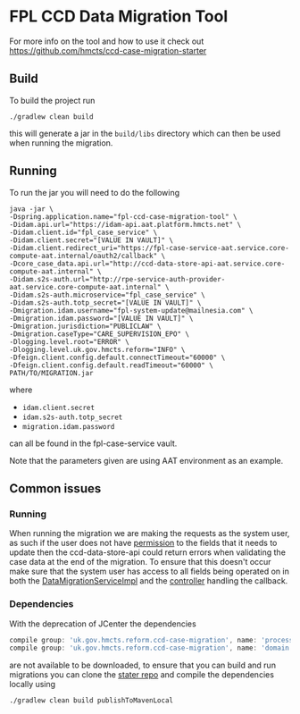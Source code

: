 # FPL CCD Data Migration Tool

For more info on the tool and how to use it check out https://github.com/hmcts/ccd-case-migration-starter

## Build

To build the project run

```shell
./gradlew clean build
```

this will generate a jar in the `build/libs` directory which can then be used when running the migration.

## Running

To run the jar you will need to do the following

```shell
java -jar \
-Dspring.application.name="fpl-ccd-case-migration-tool" \
-Didam.api.url="https://idam-api.aat.platform.hmcts.net" \
-Didam.client.id="fpl_case_service" \
-Didam.client.secret="[VALUE IN VAULT]" \
-Didam.client.redirect_uri="https://fpl-case-service-aat.service.core-compute-aat.internal/oauth2/callback" \
-Dcore_case_data.api.url="http://ccd-data-store-api-aat.service.core-compute-aat.internal" \
-Didam.s2s-auth.url="http://rpe-service-auth-provider-aat.service.core-compute-aat.internal" \
-Didam.s2s-auth.microservice="fpl_case_service" \
-Didam.s2s-auth.totp_secret="[VALUE IN VAULT]" \
-Dmigration.idam.username="fpl-system-update@mailnesia.com" \
-Dmigration.idam.password="[VALUE IN VAULT]" \
-Dmigration.jurisdiction="PUBLICLAW" \
-Dmigration.caseType="CARE_SUPERVISION_EPO" \
-Dlogging.level.root="ERROR" \
-Dlogging.level.uk.gov.hmcts.reform="INFO" \
-Dfeign.client.config.default.connectTimeout="60000" \
-Dfeign.client.config.default.readTimeout="60000" \
PATH/TO/MIGRATION.jar
```

where

- `idam.client.secret`
- `idam.s2s-auth.totp_secret`
- `migration.idam.password`

can all be found in the fpl-case-service vault.

Note that the parameters given are using AAT environment as an example.

## Common issues

### Running

When running the migration we are making the requests as the system user, as such if the user does not have
[permission](https://github.com/hmcts/fpl-ccd-configuration/blob/master/ccd-definition/AuthorisationCaseField/CareSupervision/system-update.json)
to the fields that it needs to update then the ccd-data-store-api could return errors when validating the case data at
the end of the migration. To ensure that this doesn't occur make sure that the system user has access to all fields
being operated on in both the
[DataMigrationServiceImpl](src/main/java/uk/gov/hmcts/reform/migration/service/DataMigrationServiceImpl.java)
and the
[controller](https://github.com/hmcts/fpl-ccd-configuration/blob/master/service/src/main/java/uk/gov/hmcts/reform/fpl/controllers/support/MigrateCaseController.java)
handling the callback.

### Dependencies

With the deprecation of JCenter the dependencies

```groovy
compile group: 'uk.gov.hmcts.reform.ccd-case-migration', name: 'processor', version: '3.0.0'
compile group: 'uk.gov.hmcts.reform.ccd-case-migration', name: 'domain', version: '3.0.0'
```

are not available to be downloaded, to ensure that you can build and run migrations you can clone
the [stater repo](https://github.com/hmcts/ccd-case-migration-starter) and compile the dependencies locally using

```shell
./gradlew clean build publishToMavenLocal
```
